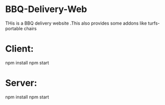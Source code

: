 # BBQ-Delivery-Web
 THis is a BBQ delivery website .This also provides some addons like turfs-portable chairs
 
 # Client:
  npm install
  npm start
 
 # Server:
  npm install
  npm start
